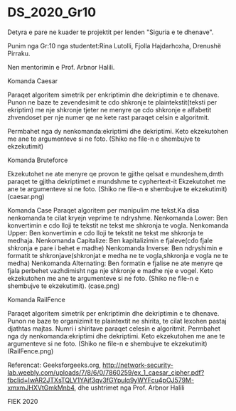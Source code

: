 # DS_2020_Gr10
Detyra e pare ne kuader te projektit per lenden "Siguria e te dhenave".

Punim nga Gr:10 nga studentet:Rina Lutolli,
                              Fjolla Hajdarhoxha,
                              Drenushë Pirraku.

Nen mentorimin e Prof. Arbnor Halili.


Komanda Caesar 

Paraqet algoritem simetrik per enkriptimin dhe dekriptimin e te dhenave.
Punon ne baze te zevendesimit te cdo shkronje te plaintekstit(teksti per ekriptim) me nje shkronje tjeter 
ne menyre qe cdo shkronje e alfabetit zhvendoset per nje numer qe ne kete rast paraqet celsin e algoritmit.

Permbahet nga dy nenkomanda:ekriptimi dhe dekriptimi.
Keto ekzekutohen me ane te argumenteve si ne foto.
(Shiko ne file-n e shembujve te ekzekutimit)

Komanda Bruteforce

Ekzekutohet ne ate menyre qe provon te gjithe qelsat e mundeshem,dmth paraqet te gjitha dekriptimet e mundshme 
te cyphertext-it
Ekzekutohet me ane te argumenteve si ne foto.
(Shiko ne file-n e shembujve te ekzekutimit)
(caesar.png)


Komanda Case 
Paraqet algoritem per manipulim me tekst.Ka disa nenkomanda te cilat kryejn veprime te ndryshme.
Nenkomanda Lower:
Ben konvertimin e cdo lloji te tekstit ne tekst me shkronja te vogla.
Nenkomanda Upper:
Ben konvertimin e cdo lloji te tekstit ne tekst me shkronja te medhaja.
Nenkomanda Capitalize:
Ben kapitalizimin e fjaleve(cdo fjale shkronja e pare i behet e madhe)
Nenkomanda Inverse:
Ben ndryshimin e formatit te shkronjave(shkronjat e medha ne te vogla,shkronja e vogla ne te medha)
Nenkomanda Alternating:
Ben formatin e fjalise ne ate menyre qe fjala perbehet vazhdimisht nga nje shkronje e madhe nje e vogel.
Keto ekzekutohen me ane te argumenteve si ne foto.
(Shiko ne file-n e shembujve te ekzekutimit).
(case.png)

Komanda RailFence 

Paraqet algoritem simetrik per enkriptimin dhe dekriptimin e te dhenave.
Punon ne baze te organizimit te plaintextit ne shirita, te cilat lexohen pastaj djathtas majtas.
Numri i shiritave paraqet celesin e algoritmit.
Permbahet nga dy nenkomanda:ekriptimi dhe dekriptimi.
Keto ekzekutohen me ane te argumenteve si ne foto.
(Shiko ne file-n e shembujve te ekzekutimit)
(RailFence.png)

Referencat:
Geeksforgeeks.org, 
http://network-security-lab.weebly.com/uploads/7/8/6/0/7860259/ex_1_caesar_cipher.pdf?fbclid=IwAR2JTXsTQLV1YAjf3qv3fGYpulq9yWYFcu4pOJ579M-xmxmJHXVtGmkMnb4, dhe ushtrimet nga Prof. Arbnor Halili

FIEK 2020
